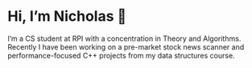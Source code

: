 # Hi, I’m Nicholas 👋

I’m a CS student at RPI with a concentration in Theory and Algorithms. Recently I have been working on a pre-market stock news scanner and performance-focused C++ projects from my data structures course.

